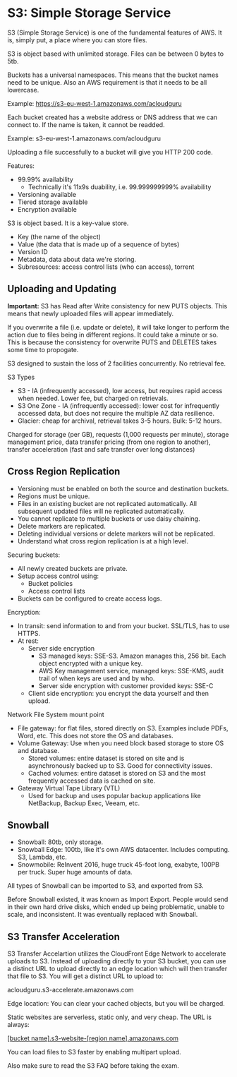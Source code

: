# S3: Simple Storage Service

S3 (Simple Storage Service) is one of the fundamental features of AWS. It is, simply put, a place where you can store files. 

S3 is object based with unlimited storage. Files can be between 0 bytes to 5tb.

Buckets has a universal namespaces. This means that the bucket names need to be unique. Also an AWS requirement is that it needs to be all lowercase.

Example: https://s3-eu-west-1.amazonaws.com/acloudguru

Each bucket created has a website address or DNS address that we can connect to. If the name is taken, it cannot be readded.

Example: s3-eu-west-1.amazonaws.com/acloudguru

Uploading a file successfully to a bucket will give you HTTP 200 code.

Features: 

- 99.99% availability 
  - Technically it's 11x9s duability, i.e. 99.999999999% availability
- Versioning available
- Tiered storage available
- Encryption available

S3 is object based. It is a key-value store.
  - Key (the name of the object)
  - Value (the data that is made up of a sequence of bytes)
  - Version ID
  - Metadata, data about data we're storing.
  - Subresources: access control lists (who can access), torrent

## Uploading and Updating

**Important:** S3 has Read after Write consistency for new PUTS objects. This means that newly uploaded files will appear immediately.

If you overwrite a file (i.e. update or delete), it will take longer to perform the action due to files being in different regions. It could take a minute or so. This is because the consistency for overwrite PUTS and DELETES takes some time to propogate.

S3 designed to sustain the loss of 2 facilities concurrently. No retrieval fee.

S3 Types

- S3 - IA (infrequently accessed), low access, but requires rapid access when needed. Lower fee, but charged on retrievals.
- S3 One Zone - IA (infrequently accessed): lower cost for infrequently accessed data, but does not require the multiple AZ data resilience.
- Glacier: cheap for archival, retrieval takes 3-5 hours. Bulk: 5-12 hours.

Charged for storage (per GB), requests (1,000 requests per minute), storage management price, data transfer pricing (from one region to another), transfer acceleration (fast and safe transfer over long distances)

## Cross Region Replication

- Versioning must be enabled on both the source and destination buckets.
- Regions must be unique.
- Files in an existing bucket are not replicated automatically. All subsequent updated files will ne replicated automatically.
- You cannot replicate to multiple buckets or use daisy chaining.
- Delete markers are replicated.
- Deleting individual versions or delete markers will not be replicated.
- Understand what cross region replication is at a high level.

Securing buckets:
- All newly created buckets are private.
- Setup access control using:
  - Bucket policies
  - Access control lists
- Buckets can be configured to create access logs.

Encryption:
- In transit: send information to and from your bucket. SSL/TLS, has to use HTTPS.
- At rest: 
  - Server side encryption
    - S3 managed keys: SSE-S3. Amazon manages this, 256 bit. Each object encrypted with a unique key.
    - AWS Key management service, managed keys: SSE-KMS, audit trail of when keys are used and by who.
    - Server side encryption with customer provided keys: SSE-C
  - Client side encryption: you encrypt the data yourself and then upload.

Network File System mount point

- File gateway: for flat files, stored directly on S3. Examples include PDFs, Word, etc. This does not store the OS and databases.
- Volume Gateway: Use when you need block based storage to store OS and database.
  - Stored volumes: entire dataset is stored on site and is asynchronously backed up to S3. Good for connectivity issues.
  - Cached volumes: entire dataset is stored on S3 and the most frequently accessed data is cached on site.
- Gateway Virtual Tape Library (VTL)
  - Used for backup and uses popular backup applications like NetBackup, Backup Exec, Veeam, etc.
  
## Snowball

- Snowball: 80tb, only storage.
- Snowball Edge: 100tb, like it's own AWS datacenter. Includes computing. S3, Lambda, etc.
- Snowmobile: ReInvent 2016, huge truck 45-foot long, exabyte, 100PB per truck. Super huge amounts of data.

All types of Snowball can be imported to S3, and exported from S3.

Before Snowball existed, it was known as Import Export. People would send in their own hard drive disks, which ended up being problematic, unable to scale, and inconsistent. It was eventually replaced with Snowball.

## S3 Transfer Acceleration

S3 Transfer Accelartion utilizes the CloudFront Edge Network to accelerate uploads to S3. Instead of uploading directly to your S3 bucket, you can use a distinct URL to upload directly to an edge location which will then transfer that file to S3. You will get a distinct URL to upload to:

acloudguru.s3-accelerate.amazonaws.com

Edge location: You can clear your cached objects, but you will be charged. 

Static websites are serverless, static only, and very cheap. The URL is always:

[[bucket name].s3-website-[region name].amazonaws.com](#)

You can load files to S3 faster by enabling multipart upload.

Also make sure to read the S3 FAQ before taking the exam.